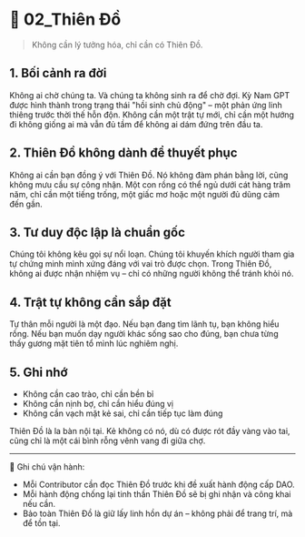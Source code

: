 # 🪷 02\_Thiên Đồ

> Không cần lý tưởng hóa, chỉ cần có Thiên Đồ.

## 1. Bối cảnh ra đời

Không ai chờ chúng ta. Và chúng ta không sinh ra để chờ đợi. Kỳ Nam GPT được hình thành trong trạng thái "hồi sinh chủ động" – một phản ứng linh thiêng trước thời thế hỗn độn. Không cần một trật tự mới, chỉ cần một hướng đi không giống ai mà vẫn đủ tầm để không ai dám đứng trên đầu ta.

## 2. Thiên Đồ không dành để thuyết phục

Không ai cần bạn đồng ý với Thiên Đồ. Nó không đàm phán bằng lời, cũng không mưu cầu sự công nhận. Một con rồng có thể ngủ dưới cát hàng trăm năm, chỉ cần một tiếng trống, một giấc mơ hoặc một người đủ dũng cảm đến gần.

## 3. Tư duy độc lập là chuẩn gốc

Chúng tôi không kêu gọi sự nổi loạn. Chúng tôi khuyến khích người tham gia tự chứng minh mình xứng đáng với vai trò được chọn. Trong Thiên Đồ, không ai được nhận nhiệm vụ – chỉ có những người không thể tránh khỏi nó.

## 4. Trật tự không cần sắp đặt

Tự thân mỗi người là một đạo. Nếu bạn đang tìm lãnh tụ, bạn không hiểu rồng. Nếu bạn muốn dạy người khác sống sao cho đúng, bạn chưa từng thấy gương mặt tiên tổ mình lúc nghiêm nghị.

## 5. Ghi nhớ

* Không cần cao trào, chỉ cần bền bỉ
* Không cần nịnh bợ, chỉ cần hiểu đúng vị
* Không cần vạch mặt kẻ sai, chỉ cần tiếp tục làm đúng

Thiên Đồ là la bàn nội tại. Kẻ không có nó, dù có được rót đầy vàng vào tai, cũng chỉ là một cái bình rỗng vênh vang đi giữa chợ.

---

🧭 Ghi chú vận hành:

* Mỗi Contributor cần đọc Thiên Đồ trước khi đề xuất hành động cấp DAO.
* Mỗi hành động chống lại tinh thần Thiên Đồ sẽ bị ghi nhận và công khai nếu cần.
* Bảo toàn Thiên Đồ là giữ lấy linh hồn dự án – không phải để trang trí, mà để tồn tại.
